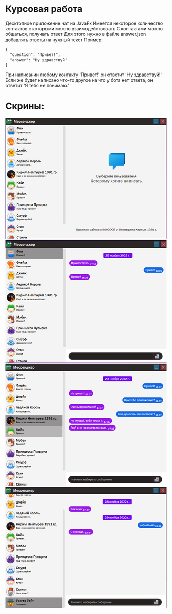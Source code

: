 # Курсовая работа
Десктопное приложение чат на JavaFx
Имеется некоторое количество контактов с которыми можно взаимодействовать
С контактами можно общаться, получать ответ
Для этого нужно в файле answer.json добавлять ответы на нужный текст
Пример:

    {
      "question": "Привет!",
      "answer": "Ну здравствуй"
    }

При написании любому контакту 'Привет!' он ответит 'Ну здравствуй!'
Если же будет написано что-то другое на что у бота нет ответа, он ответит 'Я тебя не понимаю.'

# Скрины:

![Image alt](https://github.com/KirillNemtyrev/course/raw/master/screens/1.png)
![Image alt](https://github.com/KirillNemtyrev/course/raw/master/screens/2.png)
![Image alt](https://github.com/KirillNemtyrev/course/raw/master/screens/3.png)
![Image alt](https://github.com/KirillNemtyrev/course/raw/master/screens/4.png)
